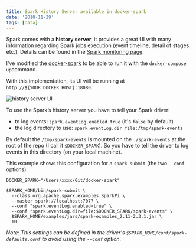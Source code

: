 ```yaml
---
title: Spark History Server available in docker-spark
date: '2018-11-29'
tags: [data]
---
```


Spark comes with a **history server**, it provides a great UI with many information regarding Spark jobs execution (event timeline, detail of stages, etc.).
Details can be found in the [Spark monitoring page][spark-monit].

I've modified the [docker-spark](https://github.com/romainx/docker-spark) to be able to run it with the `docker-compose up`command.

With this implementation, its UI will be running at `http://${YOUR_DOCKER_HOST}:18080`.

![history server UI](/post/spark-history-server_files/history-server.png)

To use the Spark’s history server you have to tell your Spark driver:

* to log events: `spark.eventLog.enabled true` (it's `false` by default)
* the log directory to use: `spark.eventLog.dir file:/tmp/spark-events`

By default the `/tmp/spark-events` is mounted on the `./spark-events` at the root of the repo (I call it `$DOCKER_SPARK`).
So you have to tell the driver to log events in this directory (on your local machine).

This example shows this configuration for a `spark-submit` (the two `--conf` options): 

    DOCKER_SPARK="/Users/xxxx/Git/docker-spark"

    $SPARK_HOME/bin/spark-submit \
      --class org.apache.spark.examples.SparkPi \
      --master spark://localhost:7077 \
      --conf "spark.eventLog.enabled=true" \
      --conf "spark.eventLog.dir=file:$DOCKER_SPARK/spark-events" \
      $SPARK_HOME/examples/jars/spark-examples_2.11-2.3.1.jar \
      10

*Note: This settings can be defined in the driver's `$SPARK_HOME/conf/spark-defaults.conf` to avoid using the `--conf` option.*

[spark-monit]: https://spark.apache.org/docs/latest/monitoring.html